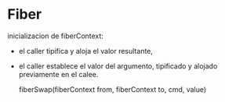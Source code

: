 # Fiber


 inicializacion de fiberContext:
- el caller tipifica y aloja el valor resultante,
- el caller establece el valor del argumento, tipificado y alojado
  previamente en el calee.

  fiberSwap(fiberContext from, fiberContext to, cmd, value)
